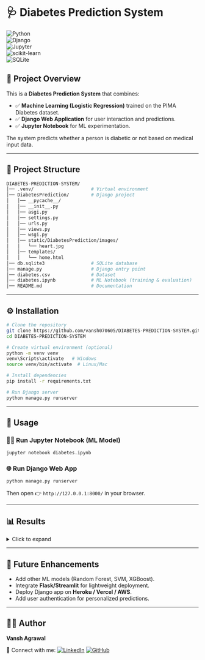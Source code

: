 # 🩺 Diabetes Prediction System  

![Python](https://img.shields.io/badge/Python-3.8+-blue?logo=python)  
![Django](https://img.shields.io/badge/Django-Web%20Framework-green?logo=django)  
![Jupyter](https://img.shields.io/badge/Jupyter-Notebook-orange?logo=jupyter)  
![scikit-learn](https://img.shields.io/badge/scikit--learn-ML-yellow?logo=scikitlearn)  
![SQLite](https://img.shields.io/badge/SQLite-Database-lightblue?logo=sqlite)  

## 📌 Project Overview  
This is a **Diabetes Prediction System** that combines:  
- ✅ **Machine Learning (Logistic Regression)** trained on the PIMA Diabetes dataset.  
- ✅ **Django Web Application** for user interaction and predictions.  
- ✅ **Jupyter Notebook** for ML experimentation.  

The system predicts whether a person is diabetic or not based on medical input data.  

---

## 📂 Project Structure  

```bash
DIABETES-PREDICTION-SYSTEM/
│── .venv/                     # Virtual environment
│── DiabetesPrediction/        # Django project
│   │── __pycache__/           
│   │── __init__.py
│   │── asgi.py
│   │── settings.py
│   │── urls.py
│   │── views.py
│   │── wsgi.py
│   │── static/DiabetesPrediction/images/
│   │   └── heart.jpg
│   │── templates/
│   │   └── home.html
│── db.sqlite3                 # SQLite database
│── manage.py                  # Django entry point
│── diabetes.csv               # Dataset
│── diabetes.ipynb             # ML Notebook (training & evaluation)
│── README.md                  # Documentation
````

---

## ⚙️ Installation

```bash
# Clone the repository
git clone https://github.com/vansh070605/DIABETES-PREDICTION-SYSTEM.git
cd DIABETES-PREDICTION-SYSTEM

# Create virtual environment (optional)
python -m venv venv
venv\Scripts\activate   # Windows
source venv/bin/activate  # Linux/Mac

# Install dependencies
pip install -r requirements.txt

# Run Django server
python manage.py runserver
```

---

## 🚀 Usage

### 🧑‍💻 Run Jupyter Notebook (ML Model)

```bash
jupyter notebook diabetes.ipynb
```

### 🌐 Run Django Web App

```bash
python manage.py runserver
```

Then open 👉 `http://127.0.0.1:8000/` in your browser.

---

## 📊 Results

<details>
  <summary>Click to expand</summary>

* Logistic Regression trained on **PIMA Diabetes Dataset**.
* Achieved **\~75–80% accuracy**.
* Visualizations: heatmaps, null-value plots, correlation matrix.

📌 Example Correlation Heatmap:
![Heatmap Example](assets/heatmap.png)

Accuracy Output:

```text
Model Accuracy: 0.77
```

</details>

---

## 🔮 Future Enhancements

* Add other ML models (Random Forest, SVM, XGBoost).
* Integrate **Flask/Streamlit** for lightweight deployment.
* Deploy Django app on **Heroku / Vercel / AWS**.
* Add user authentication for personalized predictions.

---

## 👨‍💻 Author

**Vansh Agrawal**

📌 Connect with me:
[![LinkedIn](https://img.shields.io/badge/LinkedIn-Connect-blue?logo=linkedin)](https://www.linkedin.com/in/your-link)
[![GitHub](https://img.shields.io/badge/GitHub-Follow-black?logo=github)](https://github.com/vansh070605)